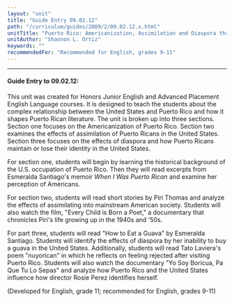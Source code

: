 ```yaml
---
layout: "unit"
title: "Guide Entry 09.02.12"
path: "/curriculum/guides/2009/2/09.02.12.x.html"
unitTitle: "Puerto Rico: Americanization, Assimilation and Diaspora through Literature and Film"
unitAuthor: "Shannon L. Ortiz"
keywords: ""
recommendedFor: "Recommended for English, grades 9-11"
---
```

<body>
<hr/>
<h4>
Guide Entry to 09.02.12:
</h4>
This unit was created for Honors Junior English and Advanced Placement English Language courses. It is designed to teach the students about the complex relationship between the United States and Puerto Rico and how it shapes Puerto Rican literature. The unit is broken up into three sections. Section one focuses on the Americanization of Puerto Rico. Section two examines the effects of assimilation of Puerto Ricans in the United States. Section three focuses on the effects of diaspora and how Puerto Ricans maintain or lose their identity in the United States.
<p>
For section one, students will begin by learning the historical background of the U.S. occupation of Puerto Rico. Then they will read excerpts from Esmeralda Santiago's memoir
<i>
When I Was  Puerto Rican
</i>
and examine her perception of Americans.
</p>
<p>
For section two, students will read short stories by Piri Thomas and analyze the effects of assimilating into mainstream American society. Students will also watch the film, "Every Child is Born a Poet," a documentary that chronicles Piri's life growing up in the 1940s and '50s.
</p>
<p>
For part three, students will read "How to Eat a Guava" by Esmeralda Santiago. Students will identify the effects of diaspora by her inability to buy a guava in the United States. Additionally, students will read Tato Laviera's poem "nuyorican" in which he reflects on feeling rejected after visiting Puerto Rico. Students will also watch the documentary "Yo Soy Boricua, Pa Que Tu Lo Sepas" and analyze how Puerto Rico and the United States influence how director Rosie Perez identifies herself.
</p>
<p>
(Developed for English, grade 11; recommended for English, grades 9-11)
</p>
</body>
